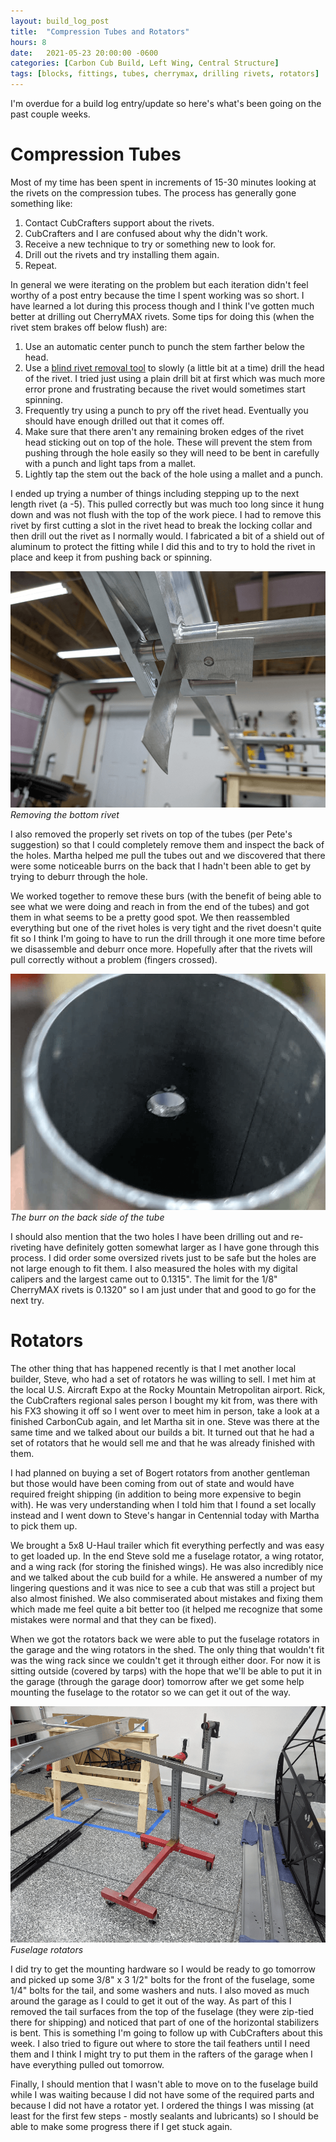 ```yaml
---
layout: build_log_post
title:  "Compression Tubes and Rotators"
hours: 8
date:   2021-05-23 20:00:00 -0600
categories: [Carbon Cub Build, Left Wing, Central Structure]
tags: [blocks, fittings, tubes, cherrymax, drilling rivets, rotators]
---
```

I'm overdue for a build log entry/update so here's what's been going on the past couple weeks.

# Compression Tubes

Most of my time has been spent in increments of 15-30 minutes looking at the rivets on the compression tubes. The process has generally gone something like:

1. Contact CubCrafters support about the rivets.
2. CubCrafters and I are confused about why the didn't work.
3. Receive a new technique to try or something new to look for.
4. Drill out the rivets and try installing them again.
5. Repeat.

In general we were iterating on the problem but each iteration didn't feel worthy of a post entry because the time I spent working was so short. I have learned a lot during this process though and I think I've gotten much better at drilling out CherryMAX rivets. Some tips for doing this (when the rivet stem brakes off below flush) are:

1. Use an automatic center punch to punch the stem farther below the head.
2. Use a [blind rivet removal tool](https://aircraft-tool.com/shop/detail.aspx?id=1341S&AspxAutoDetectCookieSupport=1) to slowly (a little bit at a time) drill the head of the rivet. I tried just using a plain drill bit at first which was much more error prone and frustrating because the rivet would sometimes start spinning.
3. Frequently try using a punch to pry off the rivet head. Eventually you should have enough drilled out that it comes off.
4. Make sure that there aren't any remaining broken edges of the rivet head sticking out on top of the hole. These will prevent the stem from pushing through the hole easily so they will need to be bent in carefully with a punch and light taps from a mallet.
5. Lightly tap the stem out the back of the hole using a mallet and a punch.

I ended up trying a number of things including stepping up to the next length rivet (a -5). This pulled correctly but was much too long since it hung down and was not flush with the top of the work piece. I had to remove this rivet by first cutting a slot in the rivet head to break the locking collar and then drill out the rivet as I normally would. I fabricated a bit of a shield out of aluminum to protect the fitting while I did this and to try to hold the rivet in place and keep it from pushing back or spinning.

![Desktop View](/assets/img/posts/2021-05-23-compression-tubes-and-rotators/removing_rivet.png)
_Removing the bottom rivet_

I also removed the properly set rivets on top of the tubes (per Pete's suggestion) so that I could completely remove them and inspect the back of the holes. Martha helped me pull the tubes out and we discovered that there were some noticeable burrs on the back that I hadn't been able to get by trying to deburr through the hole.

We worked together to remove these burs (with the benefit of being able to see what we were doing and reach in from the end of the tubes) and got them in what seems to be a pretty good spot. We then reassembled everything but one of the rivet holes is very tight and the rivet doesn't quite fit so I think I'm going to have to run the drill through it one more time before we disassemble and deburr once more. Hopefully after that the rivets will pull correctly without a problem (fingers crossed).

![Desktop View](/assets/img/posts/2021-05-23-compression-tubes-and-rotators/burr_on_tube.png)
_The burr on the back side of the tube_

I should also mention that the two holes I have been drilling out and re-riveting have definitely gotten somewhat larger as I have gone through this process. I did order some oversized rivets just to be safe but the holes are not large enough to fit them. I also measured the holes with my digital calipers and the largest came out to 0.1315". The limit for the 1/8" CherryMAX rivets is 0.1320" so I am just under that and good to go for the next try.

# Rotators

The other thing that has happened recently is that I met another local builder, Steve, who had a set of rotators he was willing to sell. I met him at the local U.S. Aircraft Expo at the Rocky Mountain Metropolitan airport. Rick, the CubCrafters regional sales person I bought my kit from, was there with his FX3 showing it off so I went over to meet him in person, take a look at a finished CarbonCub again, and let Martha sit in one. Steve was there at the same time and we talked about our builds a bit. It turned out that he had a set of rotators that he would sell me and that he was already finished with them.

I had planned on buying a set of Bogert rotators from another gentleman but those would have been coming from out of state and would have required freight shipping (in addition to being more expensive to begin with). He was very understanding when I told him that I found a set locally instead and I went down to Steve's hangar in Centennial today with Martha to pick them up.

We brought a 5x8 U-Haul trailer which fit everything perfectly and was easy to get loaded up. In the end Steve sold me a fuselage rotator, a wing rotator, and a wing rack (for storing the finished wings). He was also incredibly nice and we talked about the cub build for a while. He answered a number of my lingering questions and it was nice to see a cub that was still a project but also almost finished. We also commiserated about mistakes and fixing them which made me feel quite a bit better too (it helped me recognize that some mistakes were normal and that they can be fixed).

When we got the rotators back we were able to put the fuselage rotators in the garage and the wing rotators in the shed. The only thing that wouldn't fit was the wing rack since we couldn't get it through either door. For now it is sitting outside (covered by tarps) with the hope that we'll be able to put it in the garage (through the garage door) tomorrow after we get some help mounting the fuselage to the rotator so we can get it out of the way.

![Desktop View](/assets/img/posts/2021-05-23-compression-tubes-and-rotators/fuselage_rotators.png)
_Fuselage rotators_

I did try to get the mounting hardware so I would be ready to go tomorrow and picked up some 3/8" x 3 1/2" bolts for the front of the fuselage, some 1/4" bolts for the tail, and some washers and nuts. I also moved as much around the garage as I could to get it out of the way. As part of this I removed the tail surfaces from the top of the fuselage (they were zip-tied there for shipping) and noticed that part of one of the horizontal stabilizers is bent. This is something I'm going to follow up with CubCrafters about this week. I also tried to figure out where to store the tail feathers until I need them and I think I might try to put them in the rafters of the garage when I have everything pulled out tomorrow.

Finally, I should mention that I wasn't able to move on to the fuselage build while I was waiting because I did not have some of the required parts and because I did not have a rotator yet. I ordered the things I was missing (at least for the first few steps - mostly sealants and lubricants) so I should be able to make some progress there if I get stuck again.